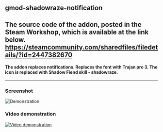 ## gmod-shadowraze-notification
## The source code of the addon, posted in the Steam Workshop, which is available at the link below. https://steamcommunity.com/sharedfiles/filedetails/?id=2447382670
#### The addon replaces notifications. Replaces the font with Trajan pro 3. The icon is replaced with Shadow Fiend skill - shadowraze.
------------
### Screenshot
![Demonstration](https://steamuserimages-a.akamaihd.net/ugc/1713031691627918319/64C49F797EEB3CD3C682DA49EAD3515B133C8DC0/ "Demonstrationn")
### Video demonstration
[![Video demonstration](https://sun9-53.userapi.com/impg/ewlJLBZ4qtp70ErUgwdv4zFmtuKnB9NuxXmCew/LUievQ23hpk.jpg?size=1920x1080&quality=96&sign=d00b084bcf4ed9b84c8cd0ce6bb146b5&type=album)](https://www.youtube.com/watch?v=P04e7JPsvKQ)
